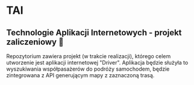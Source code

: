 # TAI
## Technologie Aplikacji Internetowych - projekt zaliczeniowy 🚗
Repozytorium zawiera projekt (w trakcie realizacji), którego celem utworzenie jest aplikacji internetowej "Driver".
Aplikacja będzie służyła to wyszukiwania współpasażerów do podróży samochodem, będzie zintegrowana z API generującym
mapy z zaznaczoną trasą.
